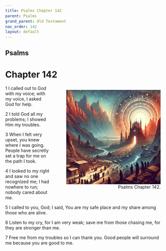```yaml
---
title: Psalms Chapter 142
parent: Psalms
grand_parent: Old Testament
nav_order: 142
layout: default
---
```


## Psalms

# Chapter 142

<figure style="float: right; margin-right: 10px;">
    <img src="/assets/Image/Psalms/500/142.jpg" alt="Psalms Chapter 142" style="width: 300px; height: 300px; float: right;padding-left: 10px;"/>
    <figcaption style="clear: both;text-align: right;">Psalms Chapter 142.</figcaption>
</figure>
1 I called out to God with my voice; with my voice, I asked God for help.

2 I told God all my problems; I showed Him my troubles.

3 When I felt very upset, you knew where I was going. People have secretly set a trap for me on the path I took.

4 I looked to my right and saw no one recognized me; I had nowhere to run; nobody cared about me.

5 I called to you, God; I said, You are my safe place and my share among those who are alive.

6 Listen to my cry, for I am very weak; save me from those chasing me, for they are stronger than me.

7 Free me from my troubles so I can thank you. Good people will surround me because you are good to me.


